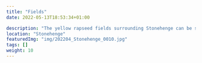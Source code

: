 ```yaml
---
title: "Fields"
date: 2022-05-13T18:53:34+01:00

description: "The yellow rapseed fields surrounding Stonehenge can be seen in the back"
location: "Stonehenge"
featuredImg: "img/202204_Stonehenge_0010.jpg"
tags: []
weight: 10
---
```


